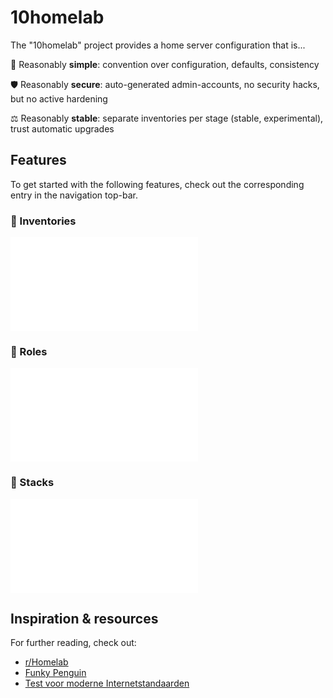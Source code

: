 # 10homelab

The "10homelab" project provides a home server configuration that is...

🔰 Reasonably **simple**: convention over configuration, defaults, consistency

🛡️ Reasonably **secure**: auto-generated admin-accounts, no security hacks, but no active hardening

⚖️ Reasonably **stable**: separate inventories per stage (stable, experimental), trust automatic upgrades

## Features

To get started with the following features, check out the corresponding entry in the navigation top-bar.

### 📝 Inventories

![features](inventories/_features.md ':include')

### 🎩 Roles

![features](roles/_features.md ':include')

### 🧱 Stacks

![features](stacks/_features.md ':include')

## Inspiration & resources

For further reading, check out:

- [r/Homelab](https://www.reddit.com/r/homelab/)
- [Funky Penguin](https://geek-cookbook.funkypenguin.co.nz/)
- [Test voor moderne Internetstandaarden](https://internet.nl/)
